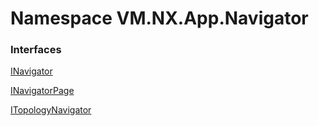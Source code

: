 # <a id="VM_NX_App_Navigator"></a> Namespace VM.NX.App.Navigator

### Interfaces

 [INavigator](VM.NX.App.Navigator.INavigator.md)

 [INavigatorPage](VM.NX.App.Navigator.INavigatorPage.md)

 [ITopologyNavigator](VM.NX.App.Navigator.ITopologyNavigator.md)


